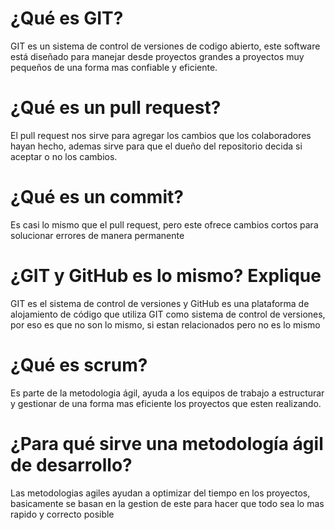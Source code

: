 # ¿Qué es GIT?
GIT es un sistema de control de versiones de codigo abierto, este software está diseñado para manejar desde proyectos grandes a proyectos muy pequeños de una forma mas confiable y eficiente. 

# ¿Qué es un pull request?
El pull request nos sirve para agregar los cambios que los colaboradores hayan hecho, ademas sirve para que el dueño del repositorio decida si aceptar o no los cambios.

# ¿Qué es un commit?
Es casi lo mismo que el pull request, pero este ofrece cambios cortos para solucionar errores de manera permanente

# ¿GIT y GitHub es lo mismo? Explique
GIT es el sistema de control de versiones y GitHub es una plataforma de alojamiento de código que utiliza GIT como sistema de control de versiones, por eso es que no son lo mismo, si estan relacionados pero no es lo mismo 

# ¿Qué es scrum?
Es parte de la metodologia ágil, ayuda a los equipos de trabajo a estructurar y gestionar de una forma mas eficiente los proyectos que esten realizando.

# ¿Para qué sirve una metodología ágil de desarrollo?
Las metodologias agiles ayudan a optimizar del tiempo en los proyectos, basicamente se basan en la gestion de este para hacer que todo sea lo mas rapido y correcto posible
